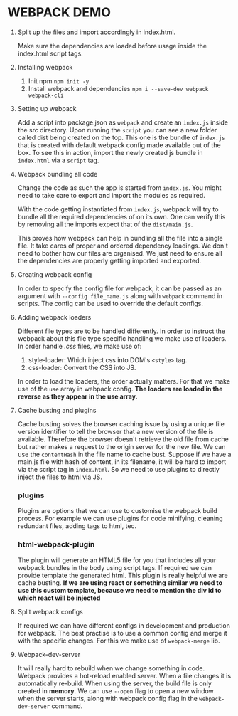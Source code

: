 # WEBPACK DEMO

1. Split up the files and import accordingly in index.html.

   Make sure the dependencies are loaded before usage inside the index.html script tags.

2. Installing webpack

   1. Init npm `npm init -y`
   2. Install webpack and dependencies `npm i --save-dev webpack webpack-cli`

3. Setting up webpack

   Add a script into package.json as `webpack` and create an `index.js` inside the src directory. Upon running the `script` you can see a new folder called dist being created on the top. This one is the bundle of `index.js` that is created with default webpack config made available out of the box. To see this in action, import the newly created js bundle in `index.html` via a `script` tag.

4. Webpack bundling all code

   Change the code as such the app is started from `index.js`. You might need to take care to export and import the modules as required.

   With the code getting instantiated from `index.js`, webpack will try to bundle all the required dependencies of on its own. One can verify this by removing all the imports expect that of the `dist/main.js`.

   This proves how webpack can help in bundling all the file into a single file. It take cares of proper and ordered dependency loadings. We don't need to bother how our files are organised. We just need to ensure all the dependencies are properly getting imported and exported.

5. Creating webpack config

   In order to specify the config file for webpack, it can be passed as an argument with `--config file_name.js` along with `webpack` command in scripts. The config can be used to override the default configs.

6. Adding webpack loaders

   Different file types are to be handled differently. In order to instruct the webpack about this file type specific handling we make use of loaders. In order handle _.css_ files, we make use of:

   1. style-loader: Which inject css into DOM's `<style>` tag.
   2. css-loader: Convert the CSS into JS.

   In order to load the loaders, the order actually matters. For that we make use of the `use` array in webpack config. **The loaders are loaded in the reverse as they appear in the use array.**

7. Cache busting and plugins

   Cache busting solves the browser caching issue by using a unique file version identifier to tell the browser that a new version of the file is available. Therefore the browser doesn't retrieve the old file from cache but rather makes a request to the origin server for the new file. We can use the `contentHash` in the file name to cache bust. Suppose if we have a main.js file with hash of content, in its filename, it will be hard to import via the script tag in `index.html`. So we need to use plugins to directly inject the files to html via JS.

   ### plugins

   Plugins are options that we can use to customise the webpack build process. For example we can use plugins for code minifying, cleaning redundant files, adding tags to html, tec.

   ### html-webpack-plugin

   The plugin will generate an HTML5 file for you that includes all your webpack bundles in the body using script tags. If required we can provide template the generated html. This plugin is really helpful we are cache busting. **If we are using react or something similar we need to use this custom template, because we need to mention the div id to which react will be injected**

8. Split webpack configs

   If required we can have different configs in development and production for webpack. The best practise is to use a common config and merge it with the specific changes. For this we make use of `webpack-merge` lib.

9. Webpack-dev-server

   It will really hard to rebuild when we change something in code. Webpack provides a hot-reload enabled server. When a file changes it is automatically re-build. When using the server, the build file is only created in **memory**. We can use `--open` flag to open a new window when the server starts, along with webpack config flag in the `webpack-dev-server` command.

